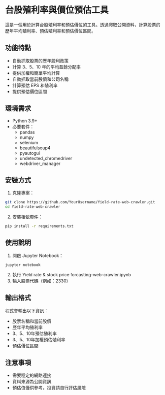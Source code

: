 # 台股殖利率與價位預估工具

這是一個用於計算台股殖利率和預估價位的工具。透過爬取公開資料，計算股票的歷年平均殖利率、預估殖利率和預估價位區間。

## 功能特點

- 自動抓取股票的歷年股利政策
- 計算 3、5、10 年的平均盈餘分配率
- 提供加權和簡單平均計算
- 自動抓取當前股價和公司名稱
- 計算預估 EPS 和殖利率
- 提供預估價位區間

## 環境需求

- Python 3.9+
- 必要套件：
  - pandas
  - numpy
  - selenium
  - beautifulsoup4
  - pyautogui
  - undetected_chromedriver
  - webdriver_manager

## 安裝方式

1. 克隆專案：
```bash
git clone https://github.com/YourUsername/Yield-rate-web-crawler.git
cd Yield-rate-web-crawler
```

2. 安裝相依套件：
```bash
pip install -r requirements.txt
```

## 使用說明
1. 開啟 Jupyter Notebook：
```
jupyter notebook
```
2. 執行 Yield rate & stock price forcasting-web-crawler.ipynb
3. 輸入股票代碼（例如：2330）

## 輸出格式
程式會輸出以下資訊：

- 股票名稱和當前股價
- 歷年平均殖利率
- 3、5、10年預估殖利率
- 3、5、10年加權預估殖利率
- 預估價位區間

## 注意事項

- 需要穩定的網路連接
- 資料來源為公開資訊
- 預估值僅供參考，投資請自行評估風險